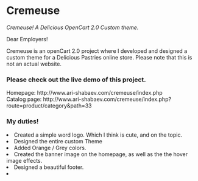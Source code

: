 # Cremeuse

<i>Cremeuse! A Delicious OpenCart 2.0 Custom theme.</i>

Dear Employers!

Cremeuse is an openCart 2.0 project where I developed and designed a custom theme for a Delicious Pastries online store.
Please note that this is not an actual website.

<h3>Please check out the live demo of this project.</h3>
Homepage:   http://www.ari-shabaev.com/cremeuse/index.php<br>
Catalog page: http://www.ari-shabaev.com/cremeuse/index.php?route=product/category&path=33

<h3>My duties!</h3>

  <li>Created a simple word logo. Which I think is cute, and on the topic.</li>
  <li>Designed the entire custom Theme</li>
  <li>Added Orange / Grey colors.</li>
  <li>Created the banner image on the homepage, as well as the the hover image effects.</li>
  <li>Designed a beautiful footer.<li>
